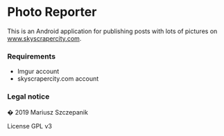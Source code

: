 # Photo Reporter

This is an Android application for publishing posts with lots of pictures on www.skyscrapercity.com.

### Requirements

* Imgur account
* skyscrapercity.com account


###  Legal notice

� 2019 Mariusz Szczepanik

License GPL v3